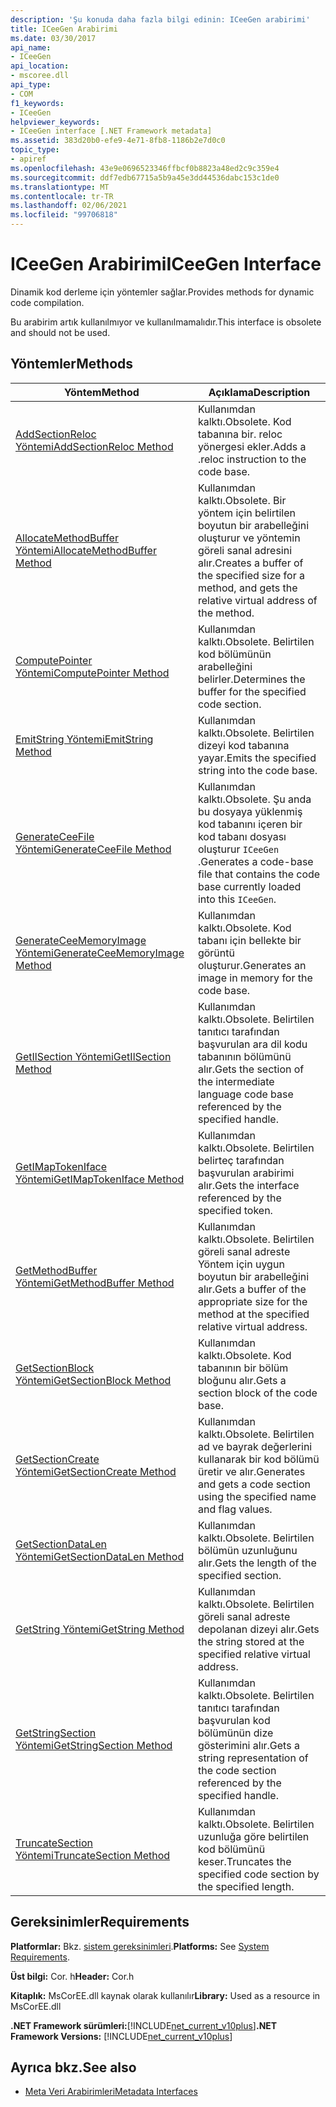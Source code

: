 ```yaml
---
description: 'Şu konuda daha fazla bilgi edinin: ICeeGen arabirimi'
title: ICeeGen Arabirimi
ms.date: 03/30/2017
api_name:
- ICeeGen
api_location:
- mscoree.dll
api_type:
- COM
f1_keywords:
- ICeeGen
helpviewer_keywords:
- ICeeGen interface [.NET Framework metadata]
ms.assetid: 383d20b0-efe9-4e71-8fb8-1186b2e7d0c0
topic_type:
- apiref
ms.openlocfilehash: 43e9e0696523346ffbcf0b8823a48ed2c9c359e4
ms.sourcegitcommit: ddf7edb67715a5b9a45e3dd44536dabc153c1de0
ms.translationtype: MT
ms.contentlocale: tr-TR
ms.lasthandoff: 02/06/2021
ms.locfileid: "99706818"
---
```

# <a name="iceegen-interface"></a><span data-ttu-id="4aa49-103">ICeeGen Arabirimi</span><span class="sxs-lookup"><span data-stu-id="4aa49-103">ICeeGen Interface</span></span>

<span data-ttu-id="4aa49-104">Dinamik kod derleme için yöntemler sağlar.</span><span class="sxs-lookup"><span data-stu-id="4aa49-104">Provides methods for dynamic code compilation.</span></span>  
  
 <span data-ttu-id="4aa49-105">Bu arabirim artık kullanılmıyor ve kullanılmamalıdır.</span><span class="sxs-lookup"><span data-stu-id="4aa49-105">This interface is obsolete and should not be used.</span></span>  
  
## <a name="methods"></a><span data-ttu-id="4aa49-106">Yöntemler</span><span class="sxs-lookup"><span data-stu-id="4aa49-106">Methods</span></span>  
  
|<span data-ttu-id="4aa49-107">Yöntem</span><span class="sxs-lookup"><span data-stu-id="4aa49-107">Method</span></span>|<span data-ttu-id="4aa49-108">Açıklama</span><span class="sxs-lookup"><span data-stu-id="4aa49-108">Description</span></span>|  
|------------|-----------------|  
|[<span data-ttu-id="4aa49-109">AddSectionReloc Yöntemi</span><span class="sxs-lookup"><span data-stu-id="4aa49-109">AddSectionReloc Method</span></span>](iceegen-addsectionreloc-method.md)|<span data-ttu-id="4aa49-110">Kullanımdan kalktı.</span><span class="sxs-lookup"><span data-stu-id="4aa49-110">Obsolete.</span></span> <span data-ttu-id="4aa49-111">Kod tabanına bir. reloc yönergesi ekler.</span><span class="sxs-lookup"><span data-stu-id="4aa49-111">Adds a .reloc instruction to the code base.</span></span>|  
|[<span data-ttu-id="4aa49-112">AllocateMethodBuffer Yöntemi</span><span class="sxs-lookup"><span data-stu-id="4aa49-112">AllocateMethodBuffer Method</span></span>](iceegen-allocatemethodbuffer-method.md)|<span data-ttu-id="4aa49-113">Kullanımdan kalktı.</span><span class="sxs-lookup"><span data-stu-id="4aa49-113">Obsolete.</span></span> <span data-ttu-id="4aa49-114">Bir yöntem için belirtilen boyutun bir arabelleğini oluşturur ve yöntemin göreli sanal adresini alır.</span><span class="sxs-lookup"><span data-stu-id="4aa49-114">Creates a buffer of the specified size for a method, and gets the relative virtual address of the method.</span></span>|  
|[<span data-ttu-id="4aa49-115">ComputePointer Yöntemi</span><span class="sxs-lookup"><span data-stu-id="4aa49-115">ComputePointer Method</span></span>](iceegen-computepointer-method.md)|<span data-ttu-id="4aa49-116">Kullanımdan kalktı.</span><span class="sxs-lookup"><span data-stu-id="4aa49-116">Obsolete.</span></span> <span data-ttu-id="4aa49-117">Belirtilen kod bölümünün arabelleğini belirler.</span><span class="sxs-lookup"><span data-stu-id="4aa49-117">Determines the buffer for the specified code section.</span></span>|  
|[<span data-ttu-id="4aa49-118">EmitString Yöntemi</span><span class="sxs-lookup"><span data-stu-id="4aa49-118">EmitString Method</span></span>](iceegen-emitstring-method.md)|<span data-ttu-id="4aa49-119">Kullanımdan kalktı.</span><span class="sxs-lookup"><span data-stu-id="4aa49-119">Obsolete.</span></span> <span data-ttu-id="4aa49-120">Belirtilen dizeyi kod tabanına yayar.</span><span class="sxs-lookup"><span data-stu-id="4aa49-120">Emits the specified string into the code base.</span></span>|  
|[<span data-ttu-id="4aa49-121">GenerateCeeFile Yöntemi</span><span class="sxs-lookup"><span data-stu-id="4aa49-121">GenerateCeeFile Method</span></span>](iceegen-generateceefile-method.md)|<span data-ttu-id="4aa49-122">Kullanımdan kalktı.</span><span class="sxs-lookup"><span data-stu-id="4aa49-122">Obsolete.</span></span> <span data-ttu-id="4aa49-123">Şu anda bu dosyaya yüklenmiş kod tabanını içeren bir kod tabanı dosyası oluşturur `ICeeGen` .</span><span class="sxs-lookup"><span data-stu-id="4aa49-123">Generates a code-base file that contains the code base currently loaded into this `ICeeGen`.</span></span>|  
|[<span data-ttu-id="4aa49-124">GenerateCeeMemoryImage Yöntemi</span><span class="sxs-lookup"><span data-stu-id="4aa49-124">GenerateCeeMemoryImage Method</span></span>](iceegen-generateceememoryimage-method.md)|<span data-ttu-id="4aa49-125">Kullanımdan kalktı.</span><span class="sxs-lookup"><span data-stu-id="4aa49-125">Obsolete.</span></span> <span data-ttu-id="4aa49-126">Kod tabanı için bellekte bir görüntü oluşturur.</span><span class="sxs-lookup"><span data-stu-id="4aa49-126">Generates an image in memory for the code base.</span></span>|  
|[<span data-ttu-id="4aa49-127">GetIlSection Yöntemi</span><span class="sxs-lookup"><span data-stu-id="4aa49-127">GetIlSection Method</span></span>](iceegen-getilsection-method.md)|<span data-ttu-id="4aa49-128">Kullanımdan kalktı.</span><span class="sxs-lookup"><span data-stu-id="4aa49-128">Obsolete.</span></span> <span data-ttu-id="4aa49-129">Belirtilen tanıtıcı tarafından başvurulan ara dil kodu tabanının bölümünü alır.</span><span class="sxs-lookup"><span data-stu-id="4aa49-129">Gets the section of the intermediate language code base referenced by the specified handle.</span></span>|  
|[<span data-ttu-id="4aa49-130">GetIMapTokenIface Yöntemi</span><span class="sxs-lookup"><span data-stu-id="4aa49-130">GetIMapTokenIface Method</span></span>](iceegen-getimaptokeniface-method.md)|<span data-ttu-id="4aa49-131">Kullanımdan kalktı.</span><span class="sxs-lookup"><span data-stu-id="4aa49-131">Obsolete.</span></span> <span data-ttu-id="4aa49-132">Belirtilen belirteç tarafından başvurulan arabirimi alır.</span><span class="sxs-lookup"><span data-stu-id="4aa49-132">Gets the interface referenced by the specified token.</span></span>|  
|[<span data-ttu-id="4aa49-133">GetMethodBuffer Yöntemi</span><span class="sxs-lookup"><span data-stu-id="4aa49-133">GetMethodBuffer Method</span></span>](iceegen-getmethodbuffer-method.md)|<span data-ttu-id="4aa49-134">Kullanımdan kalktı.</span><span class="sxs-lookup"><span data-stu-id="4aa49-134">Obsolete.</span></span> <span data-ttu-id="4aa49-135">Belirtilen göreli sanal adreste Yöntem için uygun boyutun bir arabelleğini alır.</span><span class="sxs-lookup"><span data-stu-id="4aa49-135">Gets a buffer of the appropriate size for the method at the specified relative virtual address.</span></span>|  
|[<span data-ttu-id="4aa49-136">GetSectionBlock Yöntemi</span><span class="sxs-lookup"><span data-stu-id="4aa49-136">GetSectionBlock Method</span></span>](iceegen-getsectionblock-method.md)|<span data-ttu-id="4aa49-137">Kullanımdan kalktı.</span><span class="sxs-lookup"><span data-stu-id="4aa49-137">Obsolete.</span></span> <span data-ttu-id="4aa49-138">Kod tabanının bir bölüm bloğunu alır.</span><span class="sxs-lookup"><span data-stu-id="4aa49-138">Gets a section block of the code base.</span></span>|  
|[<span data-ttu-id="4aa49-139">GetSectionCreate Yöntemi</span><span class="sxs-lookup"><span data-stu-id="4aa49-139">GetSectionCreate Method</span></span>](iceegen-getsectioncreate-method.md)|<span data-ttu-id="4aa49-140">Kullanımdan kalktı.</span><span class="sxs-lookup"><span data-stu-id="4aa49-140">Obsolete.</span></span> <span data-ttu-id="4aa49-141">Belirtilen ad ve bayrak değerlerini kullanarak bir kod bölümü üretir ve alır.</span><span class="sxs-lookup"><span data-stu-id="4aa49-141">Generates and gets a code section using the specified name and flag values.</span></span>|  
|[<span data-ttu-id="4aa49-142">GetSectionDataLen Yöntemi</span><span class="sxs-lookup"><span data-stu-id="4aa49-142">GetSectionDataLen Method</span></span>](iceegen-getsectiondatalen-method.md)|<span data-ttu-id="4aa49-143">Kullanımdan kalktı.</span><span class="sxs-lookup"><span data-stu-id="4aa49-143">Obsolete.</span></span> <span data-ttu-id="4aa49-144">Belirtilen bölümün uzunluğunu alır.</span><span class="sxs-lookup"><span data-stu-id="4aa49-144">Gets the length of the specified section.</span></span>|  
|[<span data-ttu-id="4aa49-145">GetString Yöntemi</span><span class="sxs-lookup"><span data-stu-id="4aa49-145">GetString Method</span></span>](iceegen-getstring-method.md)|<span data-ttu-id="4aa49-146">Kullanımdan kalktı.</span><span class="sxs-lookup"><span data-stu-id="4aa49-146">Obsolete.</span></span> <span data-ttu-id="4aa49-147">Belirtilen göreli sanal adreste depolanan dizeyi alır.</span><span class="sxs-lookup"><span data-stu-id="4aa49-147">Gets the string stored at the specified relative virtual address.</span></span>|  
|[<span data-ttu-id="4aa49-148">GetStringSection Yöntemi</span><span class="sxs-lookup"><span data-stu-id="4aa49-148">GetStringSection Method</span></span>](iceegen-getstringsection-method.md)|<span data-ttu-id="4aa49-149">Kullanımdan kalktı.</span><span class="sxs-lookup"><span data-stu-id="4aa49-149">Obsolete.</span></span> <span data-ttu-id="4aa49-150">Belirtilen tanıtıcı tarafından başvurulan kod bölümünün dize gösterimini alır.</span><span class="sxs-lookup"><span data-stu-id="4aa49-150">Gets a string representation of the code section referenced by the specified handle.</span></span>|  
|[<span data-ttu-id="4aa49-151">TruncateSection Yöntemi</span><span class="sxs-lookup"><span data-stu-id="4aa49-151">TruncateSection Method</span></span>](iceegen-truncatesection-method.md)|<span data-ttu-id="4aa49-152">Kullanımdan kalktı.</span><span class="sxs-lookup"><span data-stu-id="4aa49-152">Obsolete.</span></span> <span data-ttu-id="4aa49-153">Belirtilen uzunluğa göre belirtilen kod bölümünü keser.</span><span class="sxs-lookup"><span data-stu-id="4aa49-153">Truncates the specified code section by the specified length.</span></span>|  
  
## <a name="requirements"></a><span data-ttu-id="4aa49-154">Gereksinimler</span><span class="sxs-lookup"><span data-stu-id="4aa49-154">Requirements</span></span>  

 <span data-ttu-id="4aa49-155">**Platformlar:** Bkz. [sistem gereksinimleri](../../get-started/system-requirements.md).</span><span class="sxs-lookup"><span data-stu-id="4aa49-155">**Platforms:** See [System Requirements](../../get-started/system-requirements.md).</span></span>  
  
 <span data-ttu-id="4aa49-156">**Üst bilgi:** Cor. h</span><span class="sxs-lookup"><span data-stu-id="4aa49-156">**Header:** Cor.h</span></span>  
  
 <span data-ttu-id="4aa49-157">**Kitaplık:** MsCorEE.dll kaynak olarak kullanılır</span><span class="sxs-lookup"><span data-stu-id="4aa49-157">**Library:** Used as a resource in MsCorEE.dll</span></span>  
  
 <span data-ttu-id="4aa49-158">**.NET Framework sürümleri:**[!INCLUDE[net_current_v10plus](../../../../includes/net-current-v10plus-md.md)]</span><span class="sxs-lookup"><span data-stu-id="4aa49-158">**.NET Framework Versions:** [!INCLUDE[net_current_v10plus](../../../../includes/net-current-v10plus-md.md)]</span></span>  
  
## <a name="see-also"></a><span data-ttu-id="4aa49-159">Ayrıca bkz.</span><span class="sxs-lookup"><span data-stu-id="4aa49-159">See also</span></span>

- [<span data-ttu-id="4aa49-160">Meta Veri Arabirimleri</span><span class="sxs-lookup"><span data-stu-id="4aa49-160">Metadata Interfaces</span></span>](metadata-interfaces.md)
